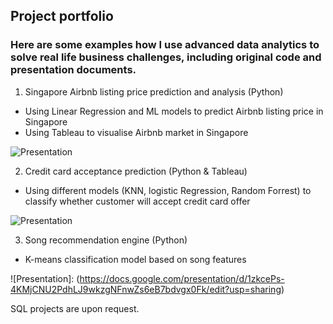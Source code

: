 ## Project portfolio

### Here are some examples how I use advanced data analytics to solve real life business challenges, including original code and presentation documents.

1. Singapore Airbnb listing price prediction and analysis (Python)
- Using Linear Regression and ML models to predict Airbnb listing price in Singapore 
- Using Tableau to visualise Airbnb market in Singapore

![Presentation](https://docs.google.com/presentation/d/13tS5w-E7sYFDI2fYkxb6K-1CIRW30yaJ2GZIGm4ev5E/edit#slide=id.gaec0134871_0_224)


2. Credit card acceptance prediction (Python & Tableau)
-  Using different models (KNN, logistic Regression, Random Forrest) to classify whether customer will accept credit card offer

![Presentation](https://docs.google.com/presentation/d/1THirtKhxeS1ZpheJsFknsSMIPiUilJTBGUl5iTFwHT8/edit?usp=sharing)


3. Song recommendation engine (Python)
- K-means classification model based on song features

![Presentation]: (https://docs.google.com/presentation/d/1zkcePs-4KMjCNU2PdhLJ9wkzgNFnwZs6eB7bdvgx0Fk/edit?usp=sharing)



SQL projects are upon request.









